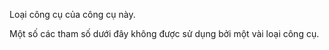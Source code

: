 Loại công cụ của công cụ này.

Một số các tham số dưới đây không được sử dụng bởi một vài loại công cụ.